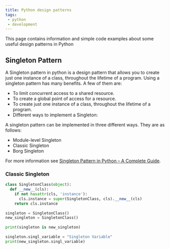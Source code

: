 ```yaml
---
title: Python design patterns
tags:
 - python
 - development
---
```


This page contains information and simple code examples about some useful design patterns in Python

## Singleton Pattern

A Singleton pattern in python is a design pattern that allows you to create just one instance of a class, throughout the lifetime of a program. Using a singleton pattern has many benefits. A few of them are:

* To limit concurrent access to a shared resource.
* To create a global point of access for a resource.
* To create just one instance of a class, throughout the lifetime of a program.
* Different ways to implement a Singleton:

A singleton pattern can be implemented in three different ways. They are as follows:

* Module-level Singleton
* Classic Singleton
* Borg Singleton

For more information see [Singleton Pattern in Python – A Complete Guide](https://www.geeksforgeeks.org/singleton-pattern-in-python-a-complete-guide/).

### Classic Singleton

```python
class SingletonClass(object):
  def __new__(cls):
    if not hasattr(cls, 'instance'):
      cls.instance = super(SingletonClass, cls).__new__(cls)
    return cls.instance
   
singleton = SingletonClass()
new_singleton = SingletonClass()
 
print(singleton is new_singleton)
 
singleton.singl_variable = "Singleton Variable"
print(new_singleton.singl_variable)
```
